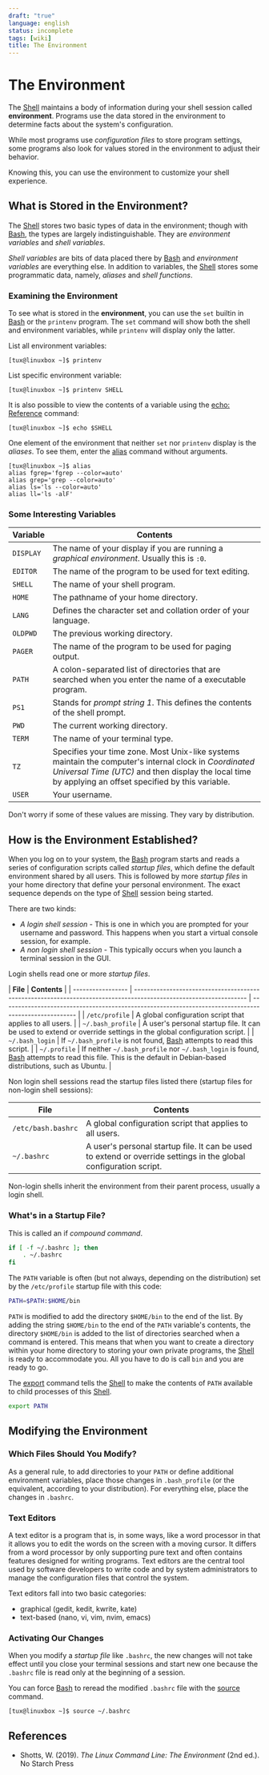 ```yaml
---
draft: "true"
language: english
status: incomplete
tags: [wiki]
title: The Environment
---
```


# The Environment

The [Shell](shell.md) maintains a body of information during your shell session called **environment**. Programs use the data stored in the environment to determine facts about the system's configuration.

While most programs use _configuration files_ to store program settings, some programs also look for values stored in the environment to adjust their behavior.

Knowing this, you can use the environment to customize your shell experience.

## What is Stored in the Environment?

The [Shell](shell.md) stores two basic types of data in the environment; though with [Bash](bash.md), the types are largely indistinguishable. They are _environment variables_ and _shell variables_.

_Shell variables_ are bits of data placed there by [Bash](bash.md) and _environment variables_ are everything else. In addition to variables, the [Shell](shell.md) stores some programmatic data, namely, _aliases_ and _shell functions_.

### Examining the Environment

To see what is stored in the **environment**, you can use the `set` builtin in [Bash](bash.md) or the `printenv` program. The `set` command will show both the shell and environment variables, while `printenv` will display only the latter.

List all environment variables:

```
[tux@linuxbox ~]$ printenv
```

List specific environment variable:

```
[tux@linuxbox ~]$ printenv SHELL
```

It is also possible to view the contents of a variable using the [echo: Reference](echo-reference) command:

```
[tux@linuxbox ~]$ echo $SHELL
```

One element of the environment that neither `set` nor `printenv` display is the _aliases_. To see them, enter the [alias](alias.md) command without arguments.

```
[tux@linuxbox ~]$ alias
alias fgrep='fgrep --color=auto'
alias grep='grep --color=auto'
alias ls='ls --color=auto'
alias ll='ls -alF'
```

### Some Interesting Variables

| **Variable** | **Contents**                                                                                                                                                                                                    |
| ------------ | --------------------------------------------------------------------------------------------------------------------------------------------------------------------------------------------------------------- |
| `DISPLAY`    | The name of your display if you are running a _graphical environment_. Usually this is `:0`.                                                                                                                    |
| `EDITOR`     | The name of the program to be used for text editing.                                                                                                                                                            |
| `SHELL`      | The name of your shell program.                                                                                                                                                                                 |
| `HOME`       | The pathname of your home directory.                                                                                                                                                                            |
| `LANG`       | Defines the character set and collation order of your language.                                                                                                                                                 |
| `OLDPWD`     | The previous working directory.                                                                                                                                                                                 |
| `PAGER`      | The name of the program to be used for paging output.                                                                                                                                                           |
| `PATH`       | A colon-separated list of directories that are searched when you enter the name of a executable program.                                                                                                        |
| `PS1`        | Stands for _prompt string 1_. This defines the contents of the shell prompt.                                                                                                                                    |
| `PWD`        | The current working directory.                                                                                                                                                                                  |
| `TERM`       | The name of your terminal type.                                                                                                                                                                                 |
| `TZ`         | Specifies your time zone. Most Unix-like systems maintain the computer's internal clock in _Coordinated Universal Time (UTC)_ and then display the local time by applying an offset specified by this variable. |
| `USER`       | Your username.                                                                                                                                                                                                  |

Don't worry if some of these values are missing. They vary by distribution.

## How is the Environment Established?

When you log on to your system, the [Bash](bash.md) program starts and reads a series of configuration scripts called _startup files_, which define the default environment shared by all users. This is followed by more _startup files_ in your home directory that define your personal environment. The exact sequence depends on the type of [Shell](shell.md) session being started.

There are two kinds:

- _A login shell session_ - This is one in which you are prompted for your username and password. This happens when you start a virtual console session, for example.
- _A non login shell session_ - This typically occurs when you launch a terminal session in the GUI.

Login shells read one or more _startup files_.

| **File**          | **Contents**                                                                                                      |
| ----------------- | ----------------------------------------------------------------------------------------------------------------- | ----------------------------------------------------------------------------------------------------- |
| `/etc/profile`    | A global configuration script that applies to all users.                                                          |
| `~/.bash_profile` | A user's personal startup file. It can be used to extend or override settings in the global configuration script. |
| `~/.bash_login`   | If `~/.bash_profile` is not found, [ Bash](asd%20bash%20%20%20%20%20%20%20%20%20%20%20%20%20%20%20%20%20%20%20%20%20%20%20%20%20%20%20%20%20%20%20%20%20%20%20%20%20%20%20%20%20%20%20%20%20%20%20%20%20%20%20%20%20%20%20%20%20%20%20%20%20%20%20%20%20%20%20%20%20) attempts to read this script.                                                                  |
| `~/.profile`      | If neither `~/.bash_profile` nor `~/.bash_login` is found, [ Bash](asd%20bash%20%20%20%20%20%20%20%20%20%20%20%20%20%20%20%20%20%20%20%20%20%20%20%20%20%20%20%20%20%20%20%20%20%20%20%20%20%20%20%20%20%20%20%20%20) attempts to read this file. This is the default in Debian-based distributions, such as Ubuntu. |

Non login shell sessions read the startup files listed there (startup files for non-login shell sessions):

| **File**           | **Contents**                                                                                                      |
| ------------------ | ----------------------------------------------------------------------------------------------------------------- |
| `/etc/bash.bashrc` | A global configuration script that applies to all users.                                                          |
| `~/.bashrc`        | A user's personal startup file. It can be used to extend or override settings in the global configuration script. |

Non-login shells inherit the environment from their parent process, usually a login shell.

### What's in a Startup File?

This is called an if _compound command_.

```bash
if [ -f ~/.bashrc ]; then
	. ~/.bashrc
fi
```

The `PATH` variable is often (but not always, depending on the distribution) set by the `/etc/profile` startup file with this code:

```bash
PATH=$PATH:$HOME/bin
```

`PATH` is modified to add the directory `$HOME/bin` to the end of the list. By adding the string `$HOME/bin` to the end of the `PATH` variable's contents, the directory `$HOME/bin` is added to the list of directories searched when a command is entered. This means that when you want to create a directory within your home directory to storing your own private programs, the [Shell](shell.md) is ready to accommodate you. All you have to do is call `bin` and you are ready to go.

The [export](export) command tells the [Shell](shell.md) to make the contents of `PATH` available to child processes of this [Shell](shell.md).

```bash
export PATH
```

## Modifying the Environment

### Which Files Should You Modify?

As a general rule, to add directories to your `PATH` or define additional environment variables, place those changes in `.bash_profile` (or the equivalent, according to your distribution). For everything else, place the changes in `.bashrc`.

### Text Editors

A text editor is a program that is, in some ways, like a word processor in that it allows you to edit the words on the screen with a moving cursor. It differs from a word processor by only supporting pure text and often contains features designed for writing programs. Text editors are the central tool used by software developers to write code and by system administrators to manage the configuration files that control the system.

Text editors fall into two basic categories:

- graphical (gedit, kedit, kwrite, kate)
- text-based (nano, vi, vim, nvim, emacs)

### Activating Our Changes

When you modify a _startup file_ like `.bashrc`, the new changes will not take effect until you close your terminal sessions and start new one because the `.bashrc` file is read only at the beginning of a session.

You can force [Bash](bash.md) to reread the modified `.bashrc` file with the [source](source) command.

```
[tux@linuxbox ~]$ source ~/.bashrc
```

## References

- Shotts, W. (2019). _The Linux Command Line: The Environment_ (2nd ed.). No Starch Press

